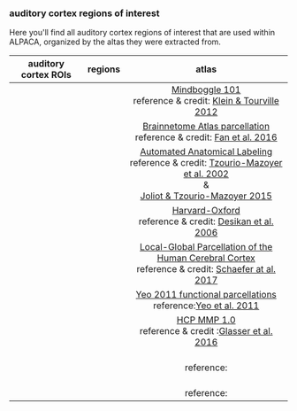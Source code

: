 ### auditory cortex regions of interest

Here you'll find all auditory cortex regions of interest that are used within ALPACA, organized by the altas they were extracted from.  

| auditory cortex ROIs                        | regions           | atlas |
|:-----------------------------:|:-------------:|:-------------:| 
| | | [Mindboggle 101](http://www.mindboggle.info/data.html) </br> reference & credit: [Klein & Tourville 2012](http://dx.doi.org/10.3389/fnins.2012.00171 ) |
| | | [Brainnetome Atlas parcellation](http://atlas.brainnetome.org/index.html) </br> reference & credit: [Fan et al. 2016](https://doi.org/10.1093/cercor/bhw157) |
| | | [Automated Anatomical Labeling](http://www.gin.cnrs.fr/en/tools/aal-aal2/) </br> reference & credit: [Tzourio-Mazoyer et al. 2002](http://dx.doi.org/10.1006/nimg.2001.0978) </br> & </br> [Joliot & Tzourio-Mazoyer 2015](http://dx.doi.org/10.1016/j.neuroimage.2015.07.075) |
| | | [Harvard-Oxford](http://www.cma.mgh.harvard.edu/fsl_atlas.html) </br> reference & credit: [Desikan et al. 2006](https://doi.org/10.1016/j.neuroimage.2006.01.021) |
| | | [Local-Global Parcellation of the Human Cerebral Cortex](https://github.com/ThomasYeoLab/CBIG/tree/master/stable_projects/brain_parcellation/Schaefer2018_LocalGlobal) </br> reference & credit: [Schaefer at al. 2017](https://doi.org/10.1093/cercor/bhx179) |
| | | [Yeo 2011 functional parcellations](https://surfer.nmr.mgh.harvard.edu/fswiki/CorticalParcellation_Yeo2011) </br> reference:[Yeo et al. 2011](https://doi.org/10.1152/jn.00338.2011) |
| | | [HCP MMP 1.0](https://balsa.wustl.edu/WN56) </br> reference & credit :[Glasser et al. 2016](http://doi.org/10.1038/nature18933) |
| | | []() </br> reference:[]() |
| | | []() </br> reference:[]() |
